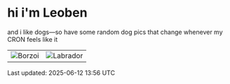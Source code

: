 # hi i'm Leoben

and i like dogs—so have some random dog pics that change whenever my CRON feels like it

|  |  |
|--------|----------|
| ![Borzoi](https://random-dog-vercel.vercel.app/api/random-borzoi?v=1749736574) | ![Labrador](https://random-dog-vercel.vercel.app/api/random-labrador?v=1749736574) |

Last updated: 2025-06-12 13:56 UTC
